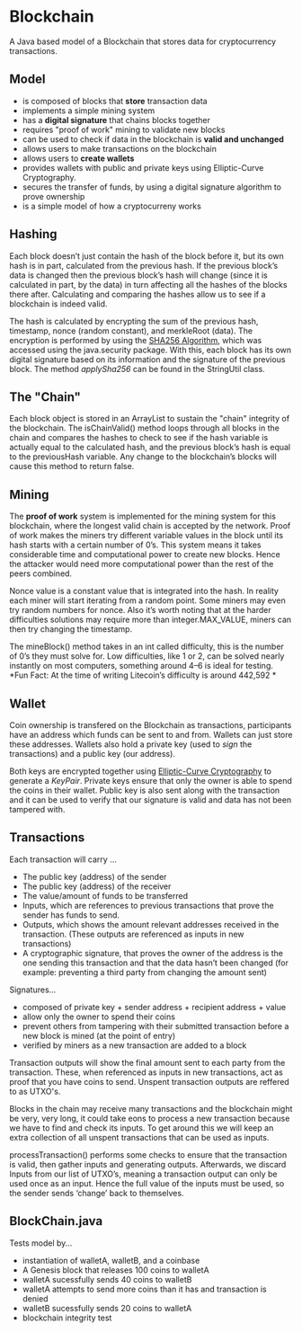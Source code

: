 # Blockchain
A Java based model of a Blockchain that stores data for cryptocurrency transactions. 

## Model
 - is composed of blocks that **store** transaction data
 - implements a simple mining system
 - has a **digital signature** that chains blocks together
 - requires "proof of work" mining to validate new blocks
 - can be used to check if data in the blockchain is **valid and unchanged**
 - allows users to make transactions on the blockchain
 - allows users to **create wallets**
 - provides wallets with public and private keys using Elliptic-Curve Cryptography.
 - secures the transfer of funds, by using a digital signature algorithm to prove ownership
 - is a simple model of how a cryptocurreny works

## Hashing
Each block doesn’t just contain the hash of the block before it, but its own hash is in part, calculated from the previous hash. If the previous block’s data is changed then the previous block’s hash will change (since it is calculated in part, by the data) in turn affecting all the hashes of the blocks there after. Calculating and comparing the hashes allow us to see if a blockchain is indeed valid.

The hash is calculated by encrypting the sum of the previous hash, timestamp, nonce (random constant), and merkleRoot (data). The encryption is performed by using the [SHA256 Algorithm](https://en.wikipedia.org/wiki/SHA-2), which was accessed using the java.security package. With this, each block  has its own digital signature based on its information and the signature of the previous block. The method *applySha256* can be found in the StringUtil class.

## The "Chain"
Each block object is stored in an ArrayList to sustain the "chain" integrity of the blockchain. The isChainValid() method loops through all blocks in the chain and compares the hashes to check to see if the hash variable is actually equal to the calculated hash, and the previous block’s hash is equal to the previousHash variable. Any change to the blockchain’s blocks will cause this method to return false.

## Mining
The **proof of work** system is implemented for the mining system for this blockchain, where the longest valid chain is accepted by the network. Proof of work makes the miners try different variable values in the block until its hash starts with a certain number of 0’s. This system means it takes considerable time and computational power to create new blocks. Hence the attacker would need more computational power than the rest of the peers combined.

Nonce value is a constant value that is integrated into the hash. In reality each miner will start iterating from a random point. Some miners may even try random numbers for nonce. Also it’s worth noting that at the harder difficulties solutions may require more than integer.MAX_VALUE, miners can then try changing the timestamp.

The mineBlock() method takes in an int called difficulty, this is the number of 0’s they must solve for. Low difficulties, like 1 or 2, can be solved nearly instantly on most computers, something around 4–6 is ideal for testing. *Fun Fact: At the time of writing Litecoin’s difficulty is around 442,592 *

## Wallet
Coin ownership is transfered on the Blockchain as transactions, participants have an address which funds can be sent to and from. Wallets can just store these addresses. Wallets also hold a private key (used to *sign* the transactions) and a public key (our address).

Both keys are encrypted together using [Elliptic-Curve Cryptography](https://en.wikipedia.org/wiki/Elliptic-curve_cryptography) to generate a *KeyPair*. Private keys ensure that only the owner is able to spend the coins in their wallet. Public key is also sent along with the transaction and it can be used to verify that our signature is valid and data has not been tampered with.

## Transactions
Each transaction will carry ...
 - The public key (address) of the sender
 - The public key (address) of the receiver
 - The value/amount of funds to be transferred
 - Inputs, which are references to previous transactions that prove the sender has funds to send.
 - Outputs, which shows the amount relevant addresses received in the transaction. (These outputs are referenced as inputs in new transactions)
 - A cryptographic signature, that proves the owner of the address is the one sending this transaction and that the data hasn’t been changed
   (for example: preventing a third party from changing the amount sent)
   
Signatures...
- composed of private key + sender address + recipient address + value
- allow only the owner to spend their coins
- prevent others from tampering with their submitted transaction before a new block is mined (at the point of entry)
- verified by miners as a new transaction are added to a block

Transaction outputs will show the final amount sent to each party from the transaction. These, when referenced as inputs in new transactions, act as proof that you have coins to send. Unspent transaction outputs are reffered to as UTXO's.

Blocks in the chain may receive many transactions and the blockchain might be very, very long, it could take eons to process a new transaction because we have to find and check its inputs. To get around this we will keep an extra collection of all unspent transactions that can be used as inputs.

processTransaction() performs some checks to ensure that the transaction is valid, then gather inputs and generating outputs. Afterwards, we discard Inputs from our list of UTXO’s, meaning a transaction output can only be used once as an input. Hence the full value of the inputs must be used, so the sender sends ‘change’ back to themselves.

## BlockChain.java
Tests model by...
 - instantiation of walletA, walletB, and a coinbase
 - A Genesis block that releases 100 coins to walletA
 - walletA sucessfully sends 40 coins to walletB 
 - walletA attempts to send more coins than it has and transaction is denied
 - walletB sucessfully sends 20 coins to walletA
 - blockchain integrity test